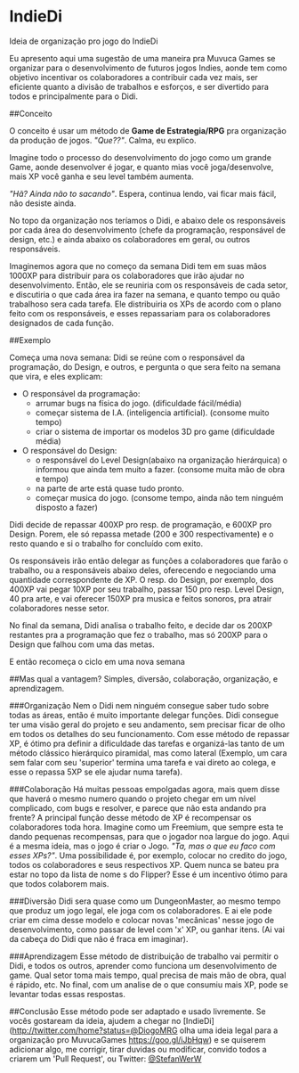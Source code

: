 # IndieDi
Ideia de organização pro jogo do IndieDi

Eu apresento aqui uma sugestão de uma maneira pra Muvuca Games se organizar para o desenvolvimento de futuros jogos Indies, aonde tem como objetivo incentivar os colaboradores a contribuir cada vez mais, ser eficiente quanto a divisão de trabalhos e esforços, e ser divertido para todos e principalmente para o Didi.

##Conceito

O conceito é usar um método de **Game de Estrategia/RPG** pra organização da produção de jogos. *"Que??"*. Calma, eu explico.

Imagine todo o processo do desenvolvimento do jogo como um grande Game, aonde desenvolver é jogar, e quanto mias você joga/desenvolve, mais XP você ganha e seu level também aumenta.

*"Hã? Ainda não to sacando"*. Espera, continua lendo, vai ficar mais fácil, não desiste ainda. 

No topo da organização nos teríamos o Didi, e abaixo dele os responsáveis por cada área do desenvolvimento (chefe da programação, responsável de design, etc.) e ainda abaixo os colaboradores em geral, ou outros responsáveis. 

Imaginemos agora que no começo da semana Didi tem em suas mãos 1000XP para distribuir para os colaboradores que irão ajudar no desenvolvimento. Então, ele se reuniria com os responsáveis de cada setor, e discutiria o que cada área ira fazer na semana, e quanto tempo ou quão trabalhoso sera cada tarefa. Ele distribuiria os XPs  de acordo com o plano feito com os responsáveis, e esses repassariam para os colaboradores designados de cada função.

##Exemplo

Começa uma nova semana:
Didi se reúne com o responsável da programação, do Design, e outros, e pergunta o que sera feito na semana que vira, e eles explicam:

* O responsável da programação:
  - arrumar bugs na física do jogo. (dificuldade fácil/média)
  - começar sistema de I.A. (inteligencia artificial). (consome muito tempo)
  - criar o sistema de importar os modelos 3D pro game (dificuldade média)
* O responsável do Design:
  - o responsável do Level Design(abaixo na organização hierárquica) o informou que ainda tem muito a fazer. (consome muita mão de obra e tempo)
  - na parte de arte está quase tudo pronto.
  - começar musica do jogo. (consome tempo, ainda não tem ninguém disposto a fazer)

Didi decide de repassar 400XP pro resp. de programação, e 600XP pro Design. Porem, ele só repassa metade (200 e 300 respectivamente) e o resto quando e si o trabalho for concluído com exito. 

Os responsáveis irão então delegar as funções a colaboradores que farão o trabalho, ou a responsáveis abaixo deles, oferecendo e negociando uma quantidade correspondente de XP. O resp. do Design, por exemplo, dos 400XP vai pegar 10XP por seu trabalho, passar 150 pro resp. Level Design, 40 pra arte, e vai oferecer 150XP pra musica e feitos sonoros, pra atrair colaboradores nesse setor.

No final da semana, Didi analisa o trabalho feito, e decide dar os 200XP restantes pra a programação que fez o trabalho, mas só 200XP para o Design que falhou com uma das metas.

E então recomeça o ciclo em uma nova semana

##Mas qual a vantagem?
Simples, diversão, colaboração, organização, e aprendizagem.

###Organização
Nem o Didi nem ninguém consegue saber tudo sobre todas as áreas, então é muito importante delegar funções. Didi consegue ter uma visão geral do projeto e seu andamento, sem precisar ficar de olho em todos os detalhes do seu funcionamento. Com esse método de repassar XP, é ótimo pra definir a dificuldade das tarefas e organizá-las tanto de um método clássico hierárquico piramidal, mas como lateral (Exemplo, um cara sem falar com seu 'superior' termina uma tarefa e vai direto ao colega, e esse o repassa 5XP se ele ajudar numa tarefa).

###Colaboração
Há muitas pessoas empolgadas agora, mais quem disse que haverá o mesmo numero quando o projeto chegar em um nível complicado, com bugs e resolver, e parece que não esta andando pra frente? A principal função desse método de XP é recompensar os colaboradores toda hora. Imagine como um Freemium, que sempre esta te dando pequenas recompensas, para que o jogador noa largue do jogo. Aqui é a mesma ideia, mas o jogo é criar o Jogo. *"Ta, mas o que eu faco com esses XPs?"*. Uma possibilidade é, por exemplo, colocar no credito do jogo, todos os colaboradores e seus respectivos XP. Quem nunca se bateu pra estar no topo da lista de nome s do Flipper? Esse é um incentivo ótimo para que todos colaborem mais.

###Diversão
Didi sera quase como um DungeonMaster, ao mesmo tempo que produz um jogo legal, ele joga com os colaboradores. E ai ele pode criar em cima desse modelo e colocar novas 'mecânicas' nesse jogo de desenvolvimento, como passar de level com 'x' XP, ou ganhar itens. (Ai vai da cabeça do Didi que não é fraca em imaginar). 

###Aprendizagem
Esse método de distribuição de trabalho vai permitir o Didi, e todos os outros, aprender como funciona um desenvolvimento de game. Qual setor toma mais tempo, qual precisa de mais mão de obra, qual é rápido, etc. No final, com um analise de o que consumiu mais XP, pode se levantar todas essas respostas.

##Conclusão
Esse método pode ser adaptado e usado livremente. Se vocês gostaream da ideia, ajudem a chegar no [IndieDi](http://twitter.com/home?status=@DiogoMRG olha uma ideia legal para a organização pro MuvucaGames https://goo.gl/iJbHqw) e se quiserem adicionar algo, me corrigir, tirar duvidas ou modificar, convido todos a criarem um 'Pull Request', ou Twitter: [@StefanWerW](http://twitter.com/home?status=@StefanWerW)
